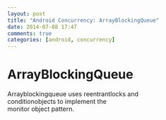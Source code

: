 ```yaml
---
layout: post
title: "Android Concurrency: ArrayBlockingQueue"
date: 2014-07-08 17:47
comments: true
categories: [android, concurrency]
---
```


# ArrayBlockingQueue

Arrayblockingqueue uses reentrantlocks and  
conditionobjects to implement the  
monitor object pattern.  


